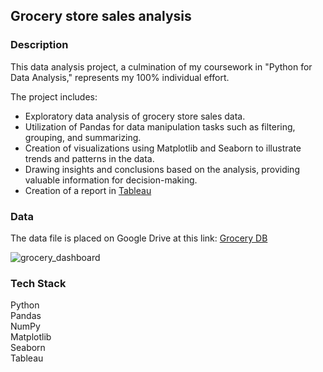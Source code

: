 ## Grocery store sales analysis  

### Description  

This data analysis project, a culmination of my coursework in "Python for Data Analysis," represents my 100% individual effort.  

The project includes:  
- Exploratory data analysis of grocery store sales data.
- Utilization of Pandas for data manipulation tasks such as filtering, grouping, and summarizing.
- Creation of visualizations using Matplotlib and Seaborn to illustrate trends and patterns in the data.
- Drawing insights and conclusions based on the analysis, providing valuable information for decision-making.
- Creation of a report in [Tableau](https://public.tableau.com/app/profile/hanna.zborovska/viz/FinalProject_17089736247760/GrostoSalesDashboard)

### Data  
The data file is placed on Google Drive at this link: [Grocery DB](https://docs.google.com/spreadsheets/d/1dvopNDn9ZzLx6JErkN69FrjlSEa5Mhks/edit?usp=sharing&ouid=116436996230785511286&rtpof=true&sd=true)  

![grocery_dashboard](https://github.com/zborovskaanna/grosery_store_sales_analysis/assets/104727963/342aa4d5-9e05-4b9f-9fdb-108138c1e4e0)

### Tech Stack  

Python  
Pandas  
NumPy  
Matplotlib  
Seaborn  
Tableau
